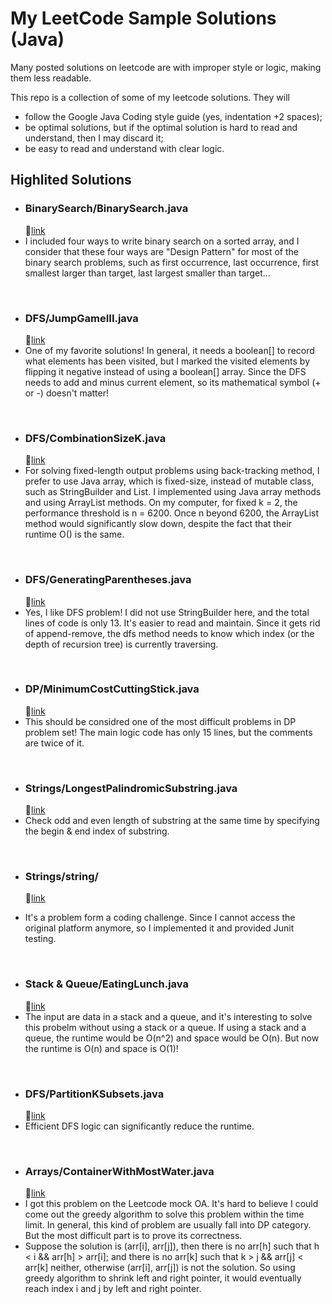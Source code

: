 # My LeetCode Sample Solutions (Java)

Many posted solutions on leetcode are with improper style or logic, making them less readable.

This repo is a collection of some of my leetcode solutions. They will
* follow the Google Java Coding style guide (yes, indentation +2 spaces);
* be optimal solutions, but if the optimal solution is hard to read and understand, then I may discard it;
* be easy to read and understand with clear logic.

## Highlited Solutions

- ### BinarySearch/BinarySearch.java 
  :link:[link](Binary%20Search/BinarySearch.java)
- I included four ways to write binary search on a sorted array, and I consider that these four ways are "Design Pattern" for most of the binary search problems, such as first occurrence, last occurrence, first smallest larger than target, last largest smaller than target...

<br />

- ### DFS/JumpGameIII.java 
  :link:[link](DFS/JumpGameIII.java)
- One of my favorite solutions! In general, it needs a boolean[] to record what elements has been visited, but I marked the visited elements by flipping it negative instead of using a boolean[] array. Since the DFS needs to add and minus current element, so its mathematical symbol (+ or -) doesn't matter!

<br />

- ### DFS/CombinationSizeK.java
  :link:[link](DFS/CombinationSizeK.java)
- For solving fixed-length output problems using back-tracking method, I prefer to use Java array, which is fixed-size, instead of mutable class, such as StringBuilder and List. I implemented using Java array methods and using ArrayList methods. On my computer, for fixed k = 2, the performance threshold is n = 6200. Once n beyond 6200, the ArrayList method would significantly slow down, despite the fact that their runtime O() is the same.

<br />

- ### DFS/GeneratingParentheses.java
  :link:[link](DFS/GeneratingParentheses.java)
- Yes, I like DFS problem! I did not use StringBuilder here, and the total lines of code is only 13. It's easier to read and maintain. Since it gets rid of append-remove, the dfs method needs to know which index (or the depth of recursion tree) is currently traversing.

<br />

- ### DP/MinimumCostCuttingStick.java
  :link:[link](DP/MinimumCostCuttingStick.java)
- This should be considred one of the most difficult problems in DP problem set! The main logic code has only 15 lines, but the comments are twice of it.

<br />

- ### Strings/LongestPalindromicSubstring.java
  :link:[link](Strings/LongestPalindromicSubstring.java)
- Check odd and even length of substring at the same time by specifying the begin & end index of substring.

<br />

- ### Strings/string/
  :link:[link](Strings/string/decode)
  
- It's a problem form a coding challenge. Since I cannot access the original platform anymore, so I implemented it and provided Junit testing.

<br />

- ### Stack & Queue/EatingLunch.java
  :link:[link](Stack%20%26%20Queue/EatingLunch.java)
- The input are data in a stack and a queue, and it's interesting to solve this probelm without using a stack or a queue. If using a stack and a queue, the runtime would be O(n^2) and space would be O(n). But now the runtime is O(n) and space is O(1)!


<br />

- ### DFS/PartitionKSubsets.java
  :link:[link](DFS/PartitionKSubsets.java)
- Efficient DFS logic can significantly reduce the runtime.

<br />

- ### Arrays/ContainerWithMostWater.java
  :link:[link](Arrays/ContainerWithMostWater.java)
- I got this problem on the Leetcode mock OA. It's hard to believe I could come out the greedy algorithm to solve this problem within the time limit. In general, this kind of problem are usually fall into DP category. But the most difficult part is to prove its correctness.
- Suppose the solution is (arr[i], arr[j]), then there is no arr[h] such that h < i && arr[h] > arr[i]; and there is no arr[k] such that k > j && arr[j] < arr[k] neither, otherwise (arr[i], arr[j]) is not the solution. So using greedy algorithm to shrink left and right pointer, it would eventually reach index i and j by left and right pointer. 
